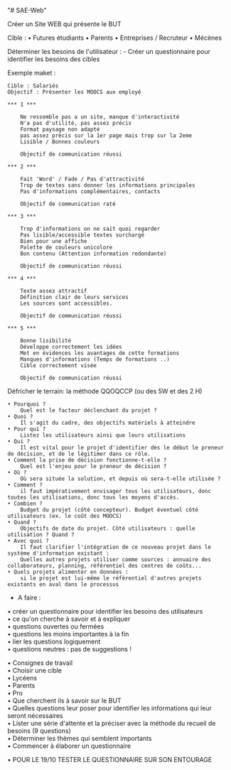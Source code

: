 "# SAE-Web" 

Créer un Site WEB qui présente le BUT

Cible : 
	• Futures étudiants
	• Parents
	• Entreprises / Recruteur
	• Mécènes

Déterminer les besoins de l'utilisateur :
	- Créer un questionnaire pour identifier les besoins des cibles

Exemple maket :

	Cible : Salariés
	Objectif : Présenter les MOOCS aux employé

	*** 1 ***

		Ne ressemble pas a un site, manque d'interactivité
		N'a pas d'utilité, pas assez précis
		Format paysage non adapté
		pas assez précis sur la 1er page mais trop sur la 2eme
		Lisible / Bonnes couleurs

		Objectif de communication réussi

	*** 2 ***

		Fait 'Word' / Fade / Pas d'attractivité
		Trop de textes sans donner les informations principales
		Pas d'informations complémentaires, contacts

		Objectif de communication raté

	*** 3 ***

		Trop d'informations on ne sait quoi regarder
		Pas lisible/accessible textes surchargé
		Bien pour une affiche
		Palette de couleurs unicolore
		Bon contenu (Attention information redondante)

		Objectif de communication réussi

	*** 4 ***

		Texte assez attractif
		Définition clair de leurs services
		Les sources sont accessibles.

		Objectif de communication réussi

	*** 5 ***

		Bonne lisibilité
		Développe correctement les idées
		Met en évidences les avantages de cette formations
		Manques d'informations (Temps de formations ..)
		Cible correctement visée

		Objectif de communication réussi


Défricher le terrain: la méthode QQOQCCP (ou des 5W et des 2 H)

	• Pourquoi ?
        Quel est le facteur déclenchant du projet ?
	• Quoi ?
        Il s'agit du cadre, des objectifs matériels à atteindre
	• Pour qui ?
        Listez les utilisateurs ainsi que leurs utilisations
	• Qui ? 
        Il est vital pour le projet d'identifier dès le début le preneur de décision, et de le légitimer dans ce rôle.
	• Comment la prise de décision fonctionne-t-elle ? 
        Quel est l'enjeu pour le preneur de décision ?
	• Où ?
        Où sera située la solution, et depuis où sera-t-elle utilisée ?
	• Comment ?
        il faut impérativement envisager tous les utilisateurs, donc toutes les utilisations, donc tous les moyens d'accès.
	• Combien ?
        Budget du projet (côté concepteur). Budget éventuel côté utilisateurs (ex. le coût des MOOCS)
	• Quand ?
        Objectifs de date du projet. Côté utilisateurs : quelle utilisation ? Quand ?
	• Avec quoi ?
        Il faut clarifier l'intégration de ce nouveau projet dans le système d'information existant :
		Quelles autres projets utiliser comme sources : annuaire des collaborateurs, planning, référentiel des centres de coûts...
	• Quels projets alimenter en données :
        si le projet est lui-même le référentiel d'autres projets existants en aval dans le processus


- A faire :

• créer un questionnaire pour identifier les besoins des utilisateurs    
	• ce qu'on cherche à savoir et à expliquer    
	• questions ouvertes ou fermées    
	• questions les moins importantes à la fin   
	• lier les questions logiquement    
	• questions neutres : pas de suggestions !  

• Consignes de travail  
	• Choisir une cible    
		• Lycéens    
		• Parents   
		• Pro     
	• Que cherchent ils à savoir sur le BUT     
	• Quelles questions leur poser pour identifier les informations qui leur seront nécessaires   
	• Lister une série d'attente et la préciser avec la méthode du recueil de besoins (9 questions)  
	• Déterminer les thèmes qui semblent importants   
	• Commencer à élaborer un questionnaire  

• POUR LE 19/10 TESTER LE QUESTIONNAIRE SUR SON ENTOURAGE